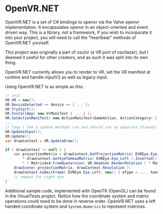# OpenVR.NET
 
OpenVR.NET is a set of C# bindings to openxr via the Valve openvr implementation. It encapsulates openvr in an object-oriented and event driven way. This is a library, not a framework, if you wish to incorporate it into your project, you will need to call the "heartbeat" methods of OpenVR.NET yourself.

This project was originally a part of osu!xr (a VR port of osu!lazer), but I deemed it useful for other creators, and as such it was split into its own thing.

OpenVR.NET currently allows you to render to VR, set the VR manifest at runtime and handle inputV2 as well as legacy input.

Using OpenVR.NET is as simple as this:
```cs
// init
VR VR = new();
VR.DeviceDetected += device => { ... };
VR.TryStart();
VR.InstallApp( new VrManifest { ... } );
VR.SetActionManifest( new ActionManifest<GameAction, ActionCategory> { ... } );
...
// loop ( the 3 update methods can and should run on separate threads! )
VR.UpdateInput();
VR.Update();
var drawContext = VR.UpdateDraw();

if ( drawContext != null ) {
    var projectionMatrix = drawContext.GetProjectionMatrix( EVREye.Eye_Left, 0.01f, 1000f ) 
        * drawContext.GetEyeToHeadMatrix( EVREye.Eye_Left ).Inverted()
        * ( Matrix4x4.FromQuaternion( VR.Headset.RenderRotation ) * Matrix4x4.Translate( VR.Headset.RenderPosition ) ).Inverted();
    drawScene( projectionMatrix, drawContext.Resolution );
    drawContext.SubmitFrame( EVREye.Eye_Left, new() { eType = ..., handle = ... } );
    // repeat for right eye
}
```
Additional sample code, implemented with OpenTK (OpenGL) can be found in the VisualTests project. Notice how the coordinate system and matrix operations could need to be done in reverse order. OpenVR.NET uses a left handed coordinate system and `System.Numerics` to represent matrices.
